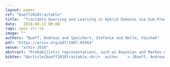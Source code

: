 ```yaml
---
layout: paper
ref: "bueff2018tractable"
title:  "Tractable Querying and Learning in Hybrid Domains via Sum-Product Networks"
date:   2018-08-13 00:00
tags: spns str-le
image: ""
authors: "Bueff, Andreas and Speichert, Stefanie and Belle, Vaishak"
pdf: "https://arxiv.org/pdf/1807.05464"
venue: "arXiv 2018"
abstract: "Probabilistic representations, such as Bayesian and Markov networks, are fundamental to much of statistical machine learning. Thus, learning probabilistic representations directly from data is a deep challenge, the main computational bottleneck being inference that is intractable. Tractable learning is a powerful new paradigm that attempts to learn distributions that support efficient probabilistic querying. By leveraging local structure, representations such as sum-product networks (SPNs) can capture high tree-width models with many hidden layers, essentially a deep architecture, while still admitting a range of probabilistic queries to be computable in time polynomial in the network size. The leaf nodes in SPNs, from which more intricate mixtures are formed, are tractable univariate distributions, and so the literature has focused on Bernoulli and Gaussian random variables. This is clearly a restriction for handling mixed discrete-continuous data, especially if the continuous features are generated from non-parametric and non-Gaussian distribution families. In this work, we present a framework that systematically integrates SPN structure learning with weighted model integration, a recently introduced computational abstraction for performing inference in hybrid domains, by means of piecewise polynomial approximations of density functions of arbitrary shape. Our framework is instantiated by exploiting the notion of propositional abstractions, thus minimally interfering with the SPN structure learning module, and supports a powerful query interface for conditioning on interval constraints. Our empirical results show that our approach is effective, and allows a study of the trade off between the granularity of the learned model and its predictive power."
bibtex: "@article{bueff2018tractable,<br/>  author    = {Bueff, Andreas and Speichert, Stefanie and Belle, Vaishak},<br/>  title     = {Tractable Querying and Learning in Hybrid Domains via Sum-Product<br/>               Networks},<br/>  journal   = {CoRR},<br/>  volume    = {abs/1807.05464},<br/>  year      = {2018}<br/>}"
---
```


